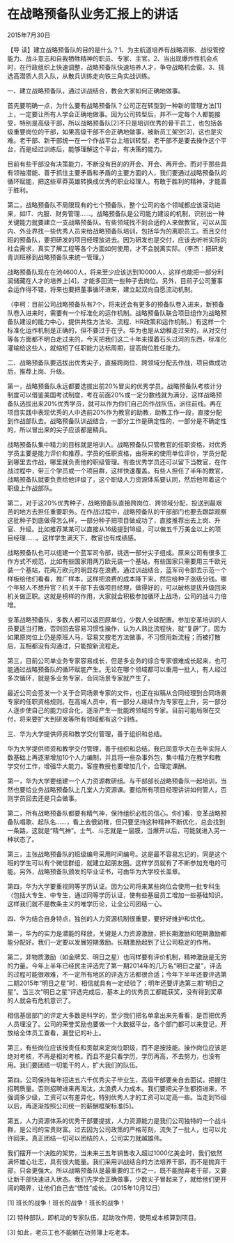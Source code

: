 # 在战略预备队业务汇报上的讲话

2015年7月30日

【导 读】建立战略预备队的目的是什么？1、为主航道培养有战略洞察、战役管控能力、战斗意志和自我牺牲精神的职员、专家、主官。2、当出现爆炸性机会点时，在行政组织上快速调整，战略预备队快速培养人才，争夺战略机会窗。3、挑选高潜质人员入队，从散兵训练走向铁三角实战训练。

一、建立战略预备队，通过训战结合，教会大家如何正确地做事。

首先要明确一点，为什么要有战略预备队？公司正在转型到一种新的管理方法\[1\]上，一定要让所有人学会正确地做事。因为公司转型后，并不一定每个人都能接受，特别是高级干部，所以战略预备队\[2\]不只是培训优秀的骨干员工，也包括各级重要岗位的干部，如果高级干部不会正确地做事，被新员工架空\[3\]，这也是灾难。老干部、新干部统一在一个作战平台上培训转型，老干部不是要去操作这个平台，而是经过训练后，能够理解这个平台，有决策的能力。

目前有些干部没有决策能力，不断没有目的的开会、开会、再开会。而对于那些具有领袖潜能、善于抓住主要矛盾和矛盾的主要方面的人，我们要通过战略预备队的循环赋能，把这些草莽英雄转换成优秀的职业经理人。有敢于胜利的精神，才能善于胜利。

第二，战略预备队不局限现有的七个预备队，整个公司的各个领域都应该滚动进来，如IT、内服、财务管理……。战略预备队是公司能力建设的机制，识别出一种关键能力就要建立一支战略预备队。有些领域找不到合适的人来做教官，可以从国内、外业界找一些优秀人员来给战略预备队培训，包括华为的离职员工。而且交付班的预备队，要把研发的项目经理放进去。因为研发也是交付，应该去听听实际的社会需求，真实了解工程等各个方面如何使用，才不会脱离实际。（李杰：把研发青训班移到战略预备队来统一管理。）

战略预备队现在在池4600人，将来至少应该达到10000人，这样也能把一部分利润储藏在人才的培养上\[4\]，才能多回流一些种子去岗位。另外，目前子公司董事会运作得不错，将来也要把董事循环进来，建立起双向自愿流动机制。

（李柯：目前公司战略预备队有7个，将来还会有更多的预备队卷入进来，新预备队卷入进来时，需要有一个标准化的运作机制。战略预备队联合项目组作为战略预备队建设的能力中心，提供共性方法论、流程、HR政策和运作机制。）有这样一个标准化运作机制是正确的，但不要过于在乎。华为也是从幼稚走过来的，从对交付等各方面都不明白走过来的，今天把我们这二十年来摸着石头过河的东西，标准化灌输给这些人，就缩短了任职能力达标周期，提高岗位胜任能力。

二、战略预备队要选拔出优秀尖子，直接跨岗位、跨领域分配去作战，项目做成功后，推荐上岗、升级。

第一，战略预备队永远都要选拔出前20%冒尖的优秀学员。战略预备队考核计分制度可以借鉴美国考试制度，考在前面20%或一定分数线就为满分，这样战略预备队选拔出来20%优秀学员，就可以作为你们自己的作战队伍，派往前线。再在项目实践中表现优秀的人中选前20%作为教官的助教，助教工作一段，直接分配到作战部队去。战略预备队训战结合，一部分工作是确定性的，一部分是不确定性的，所以冒出来的尖子应该都是精兵。

战略预备队集中精力的目标就是培训人。战略预备队只管教官的任职资格，对优秀学员主要是能力评价和推荐。学员的任职资格，由将来的使用单位评价，学员分配到哪里去作战，哪里就负责他的职级管理。有些优秀学员还可以留下当教官，在作战过程中，带三个学员或一个项目群，这样快速覆盖。有些人担任了半年的教官，战略预备队就要负责给他评级了，这个职级人力资源体系要认同，然后他带着这个职级上作战部队。

第二，对于这20%优秀种子，战略预备队直接跨岗位、跨领域分配，投送到最艰苦的地方去担任重要职务。在作战过程中，战略预备队的干部部门也要去跟踪观察这批种子到底做得怎么样，一部分种子把项目做成功了，直接推荐出去上岗、升官、升级。比如推荐某某可以直接从16级提到18级，可以做五千万美金以上的项目经理……。这样学生满天下，教官也有成绩感。

战略预备队也可以组建一个蓝军司令部，挑选一部分尖子组成。原来公司有很多工作方式不规范，比如有些国家用两万欧元装一个基站，有些国家只需要用三千欧元装一个基站，花两万欧元的明显存在浪费。通过训战结合，蓝军司令部去示范一个样板给他们看看，推广样本，这样把浪费的成本降下来，然后给种子涨级分钱。哪个年轻人不想升官？机关干部下去做项目经理，做得好的，可以破格提拔升级回来机关做正职。这就是榜样的作用，大家就会积极参加循环上战场，公司的战斗力倍增。

变革战略预备队，多数人都可以返回原单位，少数人全球配置。参加变革培训的人员要适当打散，否则回去容易习惯性操作，认为人熟比流程快，就“复辟”了。因为如果原岗位上仍是原班人马，容易又按老方法做事，不习惯用新流程；而被打散后，互相都没有沟通过，只能按新流程走。

第三，目前公司单业务专家容易成长，但是多业务的综合专家很难成长起来，也可能通过战略预备队的循环赋能产生。无论在哪个领域都可以重用一批人，有人经过多次循环，就是多业务专家，合同场景专家就产生了。

最近公司会签发一个关于合同场景专家的文件，也正在拟稿从合同经理到合同场景专家的任职资格规则。在高端人员中，有一部分人继续作为专家在上升，另一部分人逐步使自己的能力综合化，逐渐产生一批能跨领域的专家。目前可能局限在交付，将来要扩大到研发等所有领域都有这个训练。

三、华为大学提供师资和教学交付管理，善于组织和总结。

华为大学提供师资和教学交付管理，善于组织和总结。我已同意华大在去年实际人数基础上再逐渐增加10个人力编制，并且将一些杂事外包，集中精力在教学和教学交付工作，增强华大能力。客座教授也要增加几个，合理定课酬。

第一，华为大学要组建一个人力资源教研组。与干部部长战略预备队一起培训，当然也要给业务战略预备队上几堂人力资源课。要给所有项目经理讲讲如何管人，否则学员回去还是只会做事。

第二，所有战略预备队都要有精气神，保持组织必胜的信心。你们看，变革战略预备队唱歌、起队名……，看上去很幼稚，但只要坚持这种精神不断优化，总会找到一条路，这就是“精气神”。士气、斗志就是一层膜，当爆开以后，可能就进入另一种状态了。

第三，主张战略预备队的班级编号采用时间编号。这是最不容易忘记的，同是这个班的学生可以有个微信群组，就建立起朋友圈。这样学员就有了不断参加充电的可能。另外，战略预备队颁发的毕业证书，可由华为大学校长盖章。

第四，华为大学要重视同等学历认证。因为公司将来某些岗位会使用一批专科生（包括大专生、中专生，通过同等学历认证，使有些基层员工增加一些基础知识。这样我们就不是教条主义的唯学历论，让全公司团结一心。

四、华为结合自身特点，独创的人力资源机制很重要，要好好维护和优化。

第一，华为的实力是潜能的释放，关键是人力资源激励，把长期激励和短期激励都能分配好。我们一定要以发展短期激励。长期激励起到了让公司稳定的作用。

第二，非物质激励（如金牌奖、明日之星）也同样要有评价机制，精神激励是无穷的力量。今年上半年已经民主评选完了第一期2014年的几万名“明日之星”，评选的过程可能很艰难，不一定所有地区的评选方法都很合适；今年下半年还要评选第二期2015年“明日之星”时，相信就具有一定经验了；明年还要评选第三期“明日之星”。当三次“明日之星”评选完成后，基本上的优秀员工都能获奖，没有得到奖章的人就会有危机意识了。

相信基层部门的评定大多数是科学的，至少我们把名单拿出来先看看，是否把优秀人员埋没了。公司的荣誉奖励也要做一个大数据平台，各个部门都可以来登记，开放给全体员工查看，漏登记的补上。

第三，有些岗位应该按责任和贡献来定岗位职级，而不是按技能。操作岗位应该是绝对考核，不再是相对考核。而且不是只看学历，学历再高，不去努力，也没有用。我们要团结一切能干的人，扩大我们的队伍。

第四，公司保持每年招进五六千优秀尖子毕业生，高级干部要亲自去面试，把握住招聘质量。否则招聘进来再淘汰，太浪费人力成本。我们要把尖子生都捞进来，不强调多少级，工资可以有差异化，特别优秀人才的工资可以定高一些。当走到15级以后，再逐渐按照公司统一的薪酬框架标准\[5\]。

第五，人力资源体系的优秀干部要提拔，人力资源能力是我们公司独特的一个战斗群，是公司的宝贵财富。过去因为公司政策的严格苛刻，流失了一批人，也可以允许回来。真正团结一切可以团结的人，公司实力就越雄伟。

我们摆开一个决胜的架势，当未来三五年销售收入超过1000亿美金时，我们依然满怀雄心壮志，具有很大能量。我们采用训战结合的方法培养干部，而不是抛弃干部，只会更强大。所以战略预备队是最重要的工作之一，既不能抛弃老干部，又要让新干部快速进入状态。我们先学会正确做事，少数尖子冒起来了，就给他们更开阔的眼界，让他们自己去“悟性”成长。（2015年10月12日）

\[1\] 班长的战争！班长的战争！班长的战争！

\[2\] 特种部队，即机动的专家队伍，起助攻作用，使用成本核算到项目。

\[3\] 如此，老员工也不能躺在功劳簿上吃老本。

